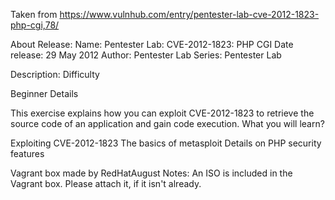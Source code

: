 Taken from https://www.vulnhub.com/entry/pentester-lab-cve-2012-1823-php-cgi,78/ 

About Release:
    Name: Pentester Lab: CVE-2012-1823: PHP CGI
    Date release: 29 May 2012
    Author: Pentester Lab
    Series: Pentester Lab

Description:
Difficulty

Beginner
Details

This exercise explains how you can exploit CVE-2012-1823 to retrieve the source code of an application and gain code execution.
What you will learn?

Exploiting CVE-2012-1823 The basics of metasploit Details on PHP security features

Vagrant box made by RedHatAugust
Notes:
    An ISO is included in the Vagrant box. Please attach it, if it isn't already.
